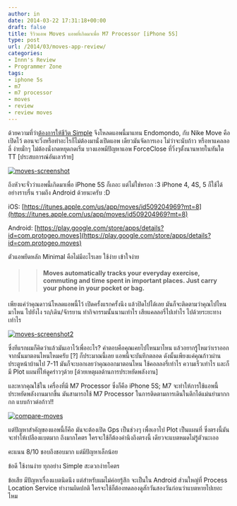 ```yaml
---
author: in
date: 2014-03-22 17:31:18+00:00
draft: false
title: รีวิวแอพ Moves แอพที่เกิดมาเพื่อ M7 Processor [iPhone 5S]
type: post
url: /2014/03/moves-app-review/
categories:
- Innn's Review
- Programmer Zone
tags:
- iphone 5s
- m7
- m7 processor
- moves
- review
- review moves
---
```


ด้วยความที่ว่า[ต้องการให้ชีวิต Simple](https://www.cyruszh.com/simplify-my-life/) จึงโหลดแอพนี้มาแทน Endomondo, กับ Nike Move คือเปิดไว้ ตอนจะวิ่งหรือทำอะไรก็ไม่ต้องมานั่งเปิดแอพ เดียวมันจัดการเอง ไม่ว่าจะนับก้าว หรือหาแคลลอลี่ ง่ายมั่กๆ ไม่ต้องนั่งกดหยุดกดเริ่ม บางแอพมีปัญหาแอพ ForceClose ที่วิ่งๆตั้งนานหายในทันใด TT [ประสบการณ์อันเลวร้าย]

<!-- more -->

[![moves-screenshot](https://www.cyruszh.com/wp-content/uploads/2014/03/moves-screenshot-1024x908.jpg)
](https://www.cyruszh.com/wp-content/uploads/2014/03/moves-screenshot.jpg)

ถึงหัวจะจั่วว่าแอพนี้เกิดมาเพื่อ iPhone 5S ก็เถอะ แต่ไม่ใช่หรอก :3 iPhone 4, 4S, 5 ก็ใช้ได้อย่างราบรื่น รวมถึง Android ด้วยนะครับ :D

iOS: [https://itunes.apple.com/us/app/moves/id509204969?mt=8](https://itunes.apple.com/us/app/moves/id509204969?mt=8)

Android: [https://play.google.com/store/apps/details?id=com.protogeo.moves](https://play.google.com/store/apps/details?id=com.protogeo.moves)

ตัวแอพยึดหลัก Minimal คือไม่มีอะไรเลย ใช้ง่าย เข้าใจง่าย


<blockquote>

> 
> #### Moves automatically tracks your everyday exercise, commuting and time spent in important places. Just carry your phone in your pocket or bag.
> 
> 
</blockquote>


เพียงแค่ว่าคุณดาวน์โหลดแอพนี้ไว้ เปิดครั้งแรกครั้งนึง แล้วปิดไปได้เลย มันก็จะติดตามว่าคุณไปไหนมาไหน ไปยังไง รถ/เดิน/จักรยาน ทำกิจกรรมนั้นนานเท่าไร เสียแคลลอรี่ไปเท่าไร ไปด้วยระยะทางเท่าไร

[![moves-screenshot2](https://www.cyruszh.com/wp-content/uploads/2014/03/moves-screenshot2-1024x908.jpg)
](https://www.cyruszh.com/wp-content/uploads/2014/03/moves-screenshot2.jpg)

ซึ่งทีแรกผมก็คิดว่าแล้วมันเอาไว้เพื่ออะไร? คำตอบคือคุณเคยไปไหนมาไหน แล้วอยากรู้ไหมว่าเราออกจากนั้นมาตอนไหนไหมครับ [?] ก็ประมาณนี้เลย แอพนี้จะบันทึกตลอด ดังนั้นเพียงแค่คุณก้าวผ่านประตูหน้าบ้านไป 7-11 มันก็จะบอกเลยว่าคุณออกมาตอนไหน ใช้คอลลอรี่เท่าไร ความเร็วเท่าไร และก็มี Plot แผนที่ให้ดูคร่าวๆด้วย [ด้วยเหตุผลด้านการประหยัดพลังงาน]

และหากคุณใช้ใน เครื่องที่มี M7 Processor ซึ่งก็คือ iPhone 5S; M7 จะทำให้การใช้แอพนี้ประหยัดพลังงานมากขึ้น มันสามารถใช้ M7 Processor ในการติดตามการเดินในตึกได้แม่นยำมากกกก แบบก้าวต่อก้าว!!

[![compare-moves](https://www.cyruszh.com/wp-content/uploads/2014/03/compare-moves.png)
](https://www.cyruszh.com/wp-content/uploads/2014/03/compare-moves.png)

แต่ปัญหาสำคัญของแอพนี้ก็คือ มันจะต้องเปิด Gps เป็นช่วงๆ เพื่อเอาไป Plot เป็นแผนที่ ซึ่งตรงนี้มันจะทำให้เปลืองแบตมาก ถึงมากโคตร ใครจะใช้ก็ต้องคำนึงถึงตรงนี้ เดียวจะแบตหมดไม่รู้ตัวนะเออ

คะแนน 8/10 ชอบถึงชอบมาก แต่มีปัญหาเล็กน้อย

ข้อดี ใช้งานง่าย ทุกอย่าง Simple สะดวกง่ายโคตร

ข้อเสีย มีปัญหาเรื่องแบตนิดนึง แต่สำหรับผมไม่ค่อยรู้สึก จะเป็นใน Android ส่วนใหญ่ที่ Process Location Service ทำงานผิดปกติ ใครจะใช้ก็ต้องทดลองดูสักวันสองวันก่อนว่าแบตหายไปเยอะไหม
